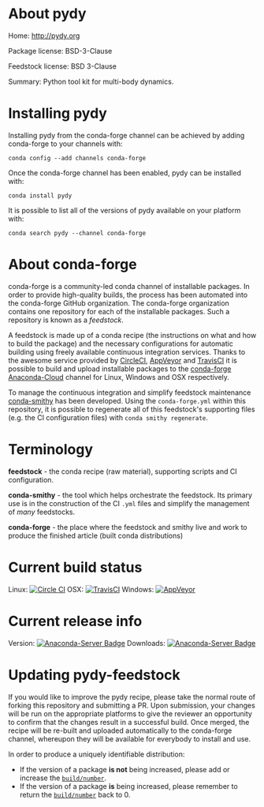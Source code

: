 About pydy
==========

Home: http://pydy.org

Package license: BSD-3-Clause

Feedstock license: BSD 3-Clause

Summary: Python tool kit for multi-body dynamics.



Installing pydy
===============

Installing pydy from the conda-forge channel can be achieved by adding conda-forge to your channels with:

```
conda config --add channels conda-forge
```

Once the conda-forge channel has been enabled, pydy can be installed with:

```
conda install pydy
```

It is possible to list all of the versions of pydy available on your platform with:

```
conda search pydy --channel conda-forge
```


About conda-forge
=================

conda-forge is a community-led conda channel of installable packages.
In order to provide high-quality builds, the process has been automated into the
conda-forge GitHub organization. The conda-forge organization contains one repository
for each of the installable packages. Such a repository is known as a *feedstock*.

A feedstock is made up of a conda recipe (the instructions on what and how to build
the package) and the necessary configurations for automatic building using freely
available continuous integration services. Thanks to the awesome service provided by
[CircleCI](https://circleci.com/), [AppVeyor](http://www.appveyor.com/)
and [TravisCI](https://travis-ci.org/) it is possible to build and upload installable
packages to the [conda-forge](https://anaconda.org/conda-forge)
[Anaconda-Cloud](http://docs.anaconda.org/) channel for Linux, Windows and OSX respectively.

To manage the continuous integration and simplify feedstock maintenance
[conda-smithy](http://github.com/conda-forge/conda-smithy) has been developed.
Using the ``conda-forge.yml`` within this repository, it is possible to regenerate all of
this feedstock's supporting files (e.g. the CI configuration files) with ``conda smithy regenerate``.


Terminology
===========

**feedstock** - the conda recipe (raw material), supporting scripts and CI configuration.

**conda-smithy** - the tool which helps orchestrate the feedstock.
                   Its primary use is in the construction of the CI ``.yml`` files
                   and simplify the management of *many* feedstocks.

**conda-forge** - the place where the feedstock and smithy live and work to
                  produce the finished article (built conda distributions)

Current build status
====================

Linux: [![Circle CI](https://circleci.com/gh/conda-forge/pydy-feedstock.svg?style=svg)](https://circleci.com/gh/conda-forge/pydy-feedstock)
OSX: [![TravisCI](https://travis-ci.org/conda-forge/pydy-feedstock.svg?branch=master)](https://travis-ci.org/conda-forge/pydy-feedstock)
Windows: [![AppVeyor](https://ci.appveyor.com/api/projects/status/github/conda-forge/pydy-feedstock?svg=True)](https://ci.appveyor.com/project/conda-forge/pydy-feedstock/branch/master)

Current release info
====================
Version: [![Anaconda-Server Badge](https://anaconda.org/conda-forge/pydy/badges/version.svg)](https://anaconda.org/conda-forge/pydy)
Downloads: [![Anaconda-Server Badge](https://anaconda.org/conda-forge/pydy/badges/downloads.svg)](https://anaconda.org/conda-forge/pydy)


Updating pydy-feedstock
=======================

If you would like to improve the pydy recipe, please take the normal
route of forking this repository and submitting a PR. Upon submission, your changes will
be run on the appropriate platforms to give the reviewer an opportunity to confirm that the
changes result in a successful build. Once merged, the recipe will be re-built and uploaded
automatically to the conda-forge channel, whereupon they will be available for everybody to
install and use.

In order to produce a uniquely identifiable distribution:
 * If the version of a package **is not** being increased, please add or increase
   the [``build/number``](http://conda.pydata.org/docs/building/meta-yaml.html#build-number-and-string).
 * If the version of a package **is** being increased, please remember to return
   the [``build/number``](http://conda.pydata.org/docs/building/meta-yaml.html#build-number-and-string)
   back to 0.
